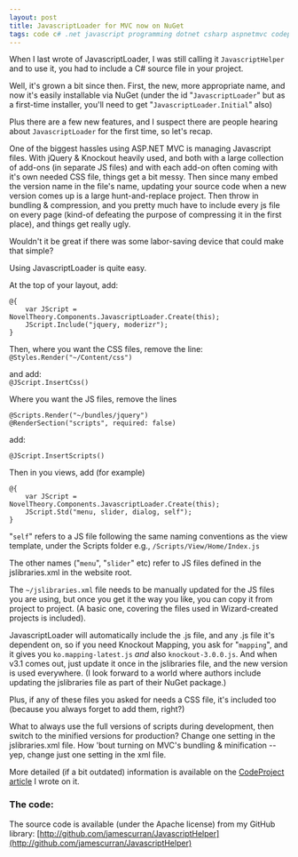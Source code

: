 ```yaml
---
layout: post
title: JavascriptLoader for MVC now on NuGet
tags: code c# .net javascript programming dotnet csharp aspnetmvc codeproject
---
```


When I last wrote of JavascriptLoader, I was still calling it `JavascriptHelper` and to use it, you had to include a C# source file in your project.

Well, it's grown a bit since then.  First, the new, more appropriate name, and now it's easily installable via NuGet (under the id "`JavascriptLoader`" but as a first-time installer, you'll need to get "`JavascriptLoader.Initial`" also)   

Plus there are a few new features, and I suspect there are people hearing about `JavascriptLoader` for the first time, so let's recap.

One of the biggest hassles using ASP.NET MVC is managing Javascript files.  With jQuery & Knockout heavily used, and both with a large collection of add-ons (in separate JS files) and with each add-on often coming with it's own needed CSS file, things get a bit messy. Then since many embed the version name in the file's name, updating your source code when a new version comes up is a large hunt-and-replace project. Then throw in bundling & compression, and you pretty much have to include every js file on every page (kind-of defeating the purpose of compressing it in the first place), and things get really ugly.

Wouldn't it be great if there was some labor-saving device that could make that simple?

Using JavascriptLoader is quite easy.  

At the top of your layout, add:

	@{
	    var JScript = NovelTheory.Components.JavascriptLoader.Create(this);
	    JScript.Include("jquery, moderizr");
	}

Then, where you want the CSS files, remove the line:
`@Styles.Render("~/Content/css")`

and add:  
`@JScript.InsertCss()`

Where you want the JS files, remove the lines 
 
	@Scripts.Render("~/bundles/jquery")
	@RenderSection("scripts", required: false)

add:

	@JScript.InsertScripts()

Then in you views, add (for example)

	@{
	    var JScript = NovelTheory.Components.JavascriptLoader.Create(this);
	    JScript.Std("menu, slider, dialog, self");
	}

"`self`" refers to a JS file following the same naming conventions as the view template, under the Scripts folder
e.g., `/Scripts/View/Home/Index.js`

The other names ("`menu`", "`slider`" etc) refer to JS files defined in the jslibraries.xml in the website root.

The `~/jslibraries.xml` file needs to be manually updated for the JS files you are using, but once you get it the way you like, you can copy it from project to project.  (A basic one, covering the files used in Wizard-created projects is included).

JavascriptLoader will automatically include the .js file, and any .js file it's dependent on,  so if you need Knockout Mapping, you ask for "`mapping`", and it gives you `ko.mapping-latest.js` *and* also `knockout-3.0.0.js`.  And when v3.1 comes out, just update it once in the jslibraries file, and the new version is used everywhere. (I look forward to a world where authors include updating the jslibraries file as part of their NuGet package.)

Plus, if any of these files you asked for needs a CSS file, it's included too (because you always forget to add them, right?)

What to always use the full versions of scripts during development, then switch to the minified versions for production?  Change one setting in the jslibraries.xml file.  How 'bout turning on MVC's bundling & minification -- yep, change just one setting in the xml file.


More detailed (if a bit outdated) information is available on the [CodeProject article](http://www.codeproject.com/Articles/395143/JavascriptHelper-Managing-JS-files-for-ASP-NET-MVC) I wrote on it.


### The code:
  
  The source code is available (under the Apache license) from my GitHub library:
  [http://github.com/jamescurran/JavascriptHelper](http://github.com/jamescurran/JavascriptHelper)   
